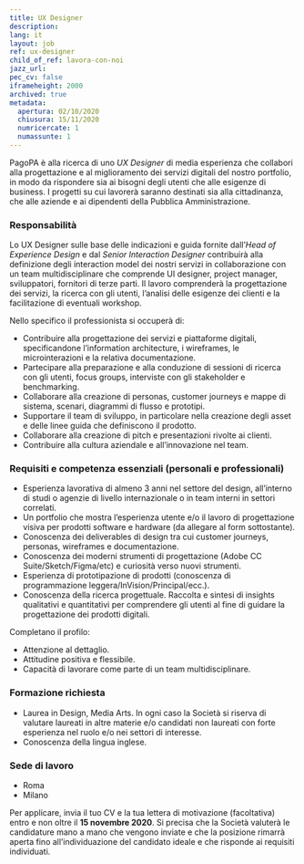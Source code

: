 ```yaml
---
title: UX Designer
description:
lang: it
layout: job
ref: ux-designer
child_of_ref: lavora-con-noi
jazz_url:
pec_cv: false
iframeheight: 2000
archived: true
metadata:
  apertura: 02/10/2020
  chiusura: 15/11/2020
  numricercate: 1
  numassunte: 1
---
```


PagoPA è alla ricerca di uno _UX Designer_ di media esperienza che collabori alla progettazione e al miglioramento dei servizi digitali del nostro portfolio, in modo da rispondere sia ai bisogni degli utenti che alle esigenze di business. I progetti su cui lavorerà saranno destinati sia alla cittadinanza, che alle aziende e ai dipendenti della Pubblica Amministrazione.

### Responsabilità

Lo UX Designer sulle base delle indicazioni e guida fornite dall’_Head of Experience Design_ e dal _Senior Interaction Designer_ contribuirà alla definizione degli interaction model dei nostri servizi in collaborazione con un team multidisciplinare che comprende UI designer, project manager, sviluppatori, fornitori di terze parti.
Il lavoro comprenderà la progettazione dei servizi, la ricerca con gli utenti, l’analisi delle esigenze dei clienti e la facilitazione di eventuali workshop.

Nello specifico il professionista si occuperà di:

- Contribuire alla progettazione dei servizi e piattaforme digitali, specificandone l’information architecture, i wireframes, le microinterazioni e la relativa documentazione.
- Partecipare alla preparazione e alla conduzione di sessioni di ricerca con gli utenti, focus groups, interviste con gli stakeholder e benchmarking.
- Collaborare alla creazione di personas, customer journeys e mappe di sistema, scenari, diagrammi di flusso e prototipi.
- Supportare il team di sviluppo, in particolare nella creazione degli asset e delle linee guida che definiscono il prodotto.
- Collaborare alla creazione di pitch e presentazioni rivolte ai clienti.
- Contribuire alla cultura aziendale e all’innovazione nel team.

### Requisiti e competenza essenziali (personali e professionali)

- Esperienza lavorativa di almeno 3 anni nel settore del design, all’interno di studi o agenzie di livello internazionale o in team interni in settori correlati.
- Un portfolio che mostra l’esperienza utente e/o il lavoro di progettazione visiva per prodotti software e hardware (da allegare al form sottostante).
- Conoscenza dei deliverables di design tra cui customer journeys, personas, wireframes e documentazione.
- Conoscenza dei moderni strumenti di progettazione (Adobe CC Suite/Sketch/Figma/etc) e curiosità verso nuovi strumenti.
- Esperienza di prototipazione di prodotti (conoscenza di programmazione leggera/InVision/Principal/ecc.).
- Conoscenza della ricerca progettuale. Raccolta e sintesi di insights qualitativi e quantitativi per comprendere gli utenti al fine di guidare la progettazione dei prodotti digitali.

​​​​​​​Completano il profilo:

- Attenzione al dettaglio.
- Attitudine positiva e flessibile.
- Capacità di lavorare come parte di un team multidisciplinare.

### Formazione richiesta

- Laurea in Design, Media Arts. In ogni caso la Società si riserva di valutare laureati in altre materie e/o candidati non laureati con forte esperienza nel ruolo e/o nei settori di interesse.
- Conoscenza della lingua inglese.

### Sede di lavoro

- Roma
- Milano

Per applicare, invia il tuo CV e la tua lettera di motivazione (facoltativa) entro e non oltre il **15 novembre 2020**. Si precisa che la Società valuterà le candidature mano a mano che vengono inviate e che la posizione rimarrà aperta fino all’individuazione del candidato ideale e che risponde ai requisiti individuati.
